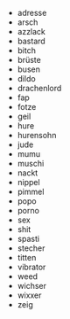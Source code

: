 * adresse
* arsch
* azzlack
* bastard
* bitch
* brüste
* busen
* dildo
* drachenlord
* fap
* fotze
* geil
* hure
* hurensohn
* jude
* mumu
* muschi
* nackt
* nippel
* pimmel
* popo
* porno
* sex
* shit
* spasti
* stecher
* titten
* vibrator
* weed
* wichser
* wixxer
* zeig
